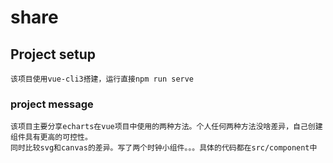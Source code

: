 # share

## Project setup
```
该项目使用vue-cli3搭建，运行直接npm run serve
```

### project message
```
该项目主要分享echarts在vue项目中使用的两种方法。个人任何两种方法没啥差异，自己创建组件具有更高的可控性。
同时比较svg和canvas的差异。写了两个时钟小组件。。。具体的代码都在src/component中
```
